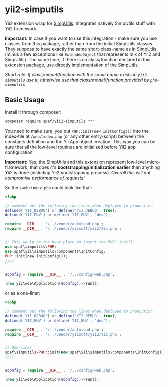 # yii2-simputils
Yii2 extension wrap for [SimpUtils](https://github.com/PandaHugMonster/php-simputils).
Integrates natively SimpUtils stuff with Yii2 framework.

**Important:** In case if you want to use this integration - make sure you use classes from
this package, rather than from the initial SimpUtils classes. They suppose to have exactly
the same short-class-name as in SimpUtils (minus a few exceptions like `ExtendedObject` 
that represents mix of Yii2 and SimpUtils).
The same time, if there is no class/function declared in this extension package, 
use directly implementation of the SimpUtils.

_Short rule: If class/model/function with the same name exists in `yii2-simputils` use
it, otherwise use that class/model/function provided by `php-simputils`_

## Basic Usage
Install it through composer:
```shell
composer require spaf/yii2-simputils "*"
```

You need to make sure, you put `PHP::init(new InitConfig())` into the index-file
at `/web/index.php` (or any other entry-script) between the constants definition and the
Yii App object creation. This way you can be sure that all the low-level routines are
initialized before Yii2 app configuration.

**Important:** Yes, the SimpUtils and this extension represent low-level micro-framework,
that does it's **bootstrapping/initialization earlier** than anything Yii2 is done (including
Yii2 bootstrapping process). _Overall this will not compromise performance of requests!_

So the `/web/index.php` could look like that:

```php
<?php

// comment out the following two lines when deployed to production
defined('YII_DEBUG') or define('YII_DEBUG', true);
defined('YII_ENV') or define('YII_ENV', 'dev');

require __DIR__ . '/../vendor/autoload.php';
require __DIR__ . '/../vendor/yiisoft/yii2/Yii.php';


// This would be the best place to insert the PHP::init()
use spaf\simputils\PHP;
use spaf\yii\simputils\components\InitConfig;
PHP::init(new InitConfig());
////


$config = require __DIR__ . '/../config/web.php';

(new yii\web\Application($config))->run();
```


or as a one-liner:
```php
<?php

// comment out the following two lines when deployed to production
defined('YII_DEBUG') or define('YII_DEBUG', true);
defined('YII_ENV') or define('YII_ENV', 'dev');

require __DIR__ . '/../vendor/autoload.php';
require __DIR__ . '/../vendor/yiisoft/yii2/Yii.php';


// One-liner
spaf\simputils\PHP::init(new spaf\yii\simputils\components\InitConfig());
////


$config = require __DIR__ . '/../config/web.php';

(new yii\web\Application($config))->run();

```
